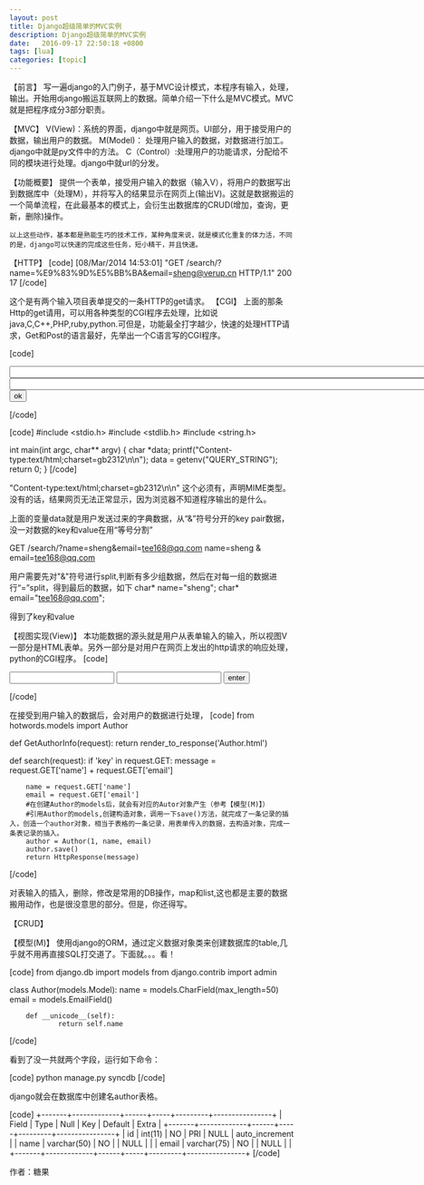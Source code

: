 ```yaml
---
layout: post
title: Django超级简单的MVC实例
description: Django超级简单的MVC实例
date:   2016-09-17 22:50:18 +0800 
tags: [lua]
categories: [topic]
---
```

【前言】
写一遍django的入门例子，基于MVC设计模式，本程序有输入，处理，输出。开始用django搬运互联网上的数据。简单介绍一下什么是MVC模式。MVC就是把程序成分3部分职责。


【MVC】
V(View)：系统的界面，django中就是网页。UI部分，用于接受用户的数据，输出用户的数据。
M(Model)： 处理用户输入的数据，对数据进行加工。django中就是py文件中的方法。
C（Control）:处理用户的功能请求，分配给不同的模块进行处理。django中就url的分发。

【功能概要】
    提供一个表单，接受用户输入的数据（输入V），将用户的数据写出到数据库中（处理M），并将写入的结果显示在网页上(输出V)。这就是数据搬运的一个简单流程，在此最基本的模式上，会衍生出数据库的CRUD(增加，查询，更新，删除)操作。

    以上这些动作，基本都是熟能生巧的技术工作，某种角度来说，就是模式化重复的体力活，不同的是，django可以快速的完成这些任务，短小精干，并且快速。

【HTTP】
[code]
[08/Mar/2014 14:53:01] "GET /search/?name=%E9%83%9D%E5%BB%BA&email=sheng@verup.cn HTTP/1.1" 200 17
[/code]

这个是有两个输入项目表单提交的一条HTTP的get请求。
【CGI】
上面的那条Http的get请用，可以用各种类型的CGI程序去处理，比如说java,C,C++,PHP,ruby,python.可但是，功能最全打字越少，快速的处理HTTP请求，Get和Post的语言最好，先举出一个C语言写的CGI程序。

[code]
<form action="/cgi-bin/dachengzi.cgi" method="get">
<input name="name" size="100">
<input name="email" size="100"></br>
<input type="submit" value="ok">
</form>
[/code]

[code]
#include <stdio.h>
#include <stdlib.h>
#include <string.h>

int main(int argc, char** argv)
{
  char *data;
  printf("Content-type:text/html;charset=gb2312\n\n");
  data = getenv("QUERY_STRING");
  return 0;
}
[/code]

"Content-type:text/html;charset=gb2312\n\n"
这个必须有，声明MIME类型。没有的话，结果网页无法正常显示，因为浏览器不知道程序输出的是什么。

上面的变量data就是用户发送过来的字典数据，从“&”符号分开的key pair数据，没一对数据的key和value在用“等号分割”

GET /search/?name=sheng&email=tee168@qq.com 
name=sheng
&
email=tee168@qq.com

用户需要先对"&"符号进行split,判断有多少组数据，然后在对每一组的数据进行“=”split，得到最后的数据，如下
char* name="sheng";
char* email="tee168@qq.com";

得到了key和value

【视图实现(View)】
本功能数据的源头就是用户从表单输入的输入，所以视图V一部分是HTML表单。另外一部分是对用户在网页上发出的http请求的响应处理，python的CGI程序。
[code]
<html>
<head>
        <title>www.verup.cn</title>
</head>
<body>
        <form action="/search/" method="get">
                <input type="text" name="name">
                <input type="text" name="email">
                <input type="submit" value="enter">
        </form>
</body>
</html>
[/code]

在接受到用户输入的数据后，会对用户的数据进行处理，
[code]
from hotwords.models import Author

def GetAuthorInfo(request):
        return render_to_response('Author.html')

def search(request):
        if 'key' in request.GET:
                message = request.GET['name'] + request.GET['email']

        name = request.GET['name']
        email = request.GET['email']
        #在创建Author的models后，就会有对应的Autor对象产生（参考【模型(M)】）
        #引用Author的models,创建构造对象，调用一下save()方法，就完成了一条记录的插入，创造一个author对象，相当于表格的一条记录，用表单传入的数据，去构造对象，完成一条表记录的插入。
        author = Author(1, name, email)
        author.save()
        return HttpResponse(message)
[/code]

对表输入的插入，删除，修改是常用的DB操作，map和list,这也都是主要的数据搬用动作，也是很没意思的部分。但是，你还得写。

【CRUD】


【模型(M)】
使用django的ORM，通过定义数据对象类来创建数据库的table,几乎就不用再直接SQL打交道了。下面就。。。看！


[code]
from django.db import models
from django.contrib import admin

class Author(models.Model):
        name = models.CharField(max_length=50)
        email = models.EmailField()

        def __unicode__(self):
                return self.name

[/code]

看到了没一共就两个字段，运行如下命令：

[code]
python manage.py syncdb
[/code]

django就会在数据库中创建名author表格。

[code]
+-------+-------------+------+-----+---------+----------------+
| Field | Type        | Null | Key | Default | Extra          |
+-------+-------------+------+-----+---------+----------------+
| id    | int(11)     | NO   | PRI | NULL    | auto_increment |
| name  | varchar(50) | NO   |     | NULL    |                |
| email | varchar(75) | NO   |     | NULL    |                |
+-------+-------------+------+-----+---------+----------------+
[/code]



作者：糖果